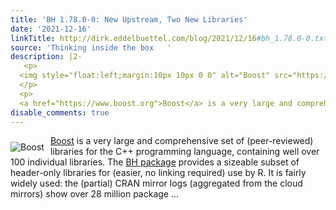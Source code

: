 ```yaml
---
title: 'BH 1.78.0-0: New Upstream, Two New Libraries'
date: '2021-12-16'
linkTitle: http://dirk.eddelbuettel.com/blog/2021/12/16#bh_1.78.0-0.txt
source: 'Thinking inside the box   '
description: |2-
   <p>
  <img style="float:left;margin:10px 10px 0 0" alt="Boost" src="https://www.boost.org/doc/libs/1_75_0/boost.png"/>
  </p>
  <p>
  <a href="https://www.boost.org">Boost</a> is a very large and comprehensive set of (peer-reviewed) libraries for the C++ programming language, containing well over 100 individual libraries. The <a href="https://github.com/eddelbuettel/bh">BH package</a> provides a sizeable subset of header-only libraries for (easier, no linking required) use by R. It is fairly widely used: the (partial) CRAN mirror logs (aggregated from the cloud mirrors) show over 28 million package ...
disable_comments: true
---
```

 <p>
<img style="float:left;margin:10px 10px 0 0" alt="Boost" src="https://www.boost.org/doc/libs/1_75_0/boost.png"/>
</p>
<p>
<a href="https://www.boost.org">Boost</a> is a very large and comprehensive set of (peer-reviewed) libraries for the C++ programming language, containing well over 100 individual libraries. The <a href="https://github.com/eddelbuettel/bh">BH package</a> provides a sizeable subset of header-only libraries for (easier, no linking required) use by R. It is fairly widely used: the (partial) CRAN mirror logs (aggregated from the cloud mirrors) show over 28 million package ...